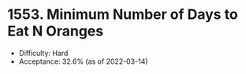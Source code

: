 # 1553. Minimum Number of Days to Eat N Oranges
- Difficulty: Hard
- Acceptance: 32.6% (as of 2022-03-14)

